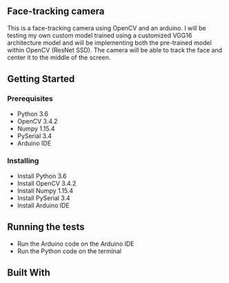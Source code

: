 ## Face-tracking camera

This is a face-tracking camera using OpenCV and an arduino. I will be testing my own custom model trained using a customized VGG16 architecture model and will be implementing both the pre-trained model within OpenCV (ResNet SSD). The camera will be able to track the face and center it to the middle of the screen. 

## Getting Started

### Prerequisites

* Python 3.6
* OpenCV 3.4.2
* Numpy 1.15.4
* PySerial 3.4
* Arduino IDE

### Installing

* Install Python 3.6
* Install OpenCV 3.4.2
* Install Numpy 1.15.4
* Install PySerial 3.4
* Install Arduino IDE

## Running the tests

* Run the Arduino code on the Arduino IDE
* Run the Python code on the terminal

## Built With

